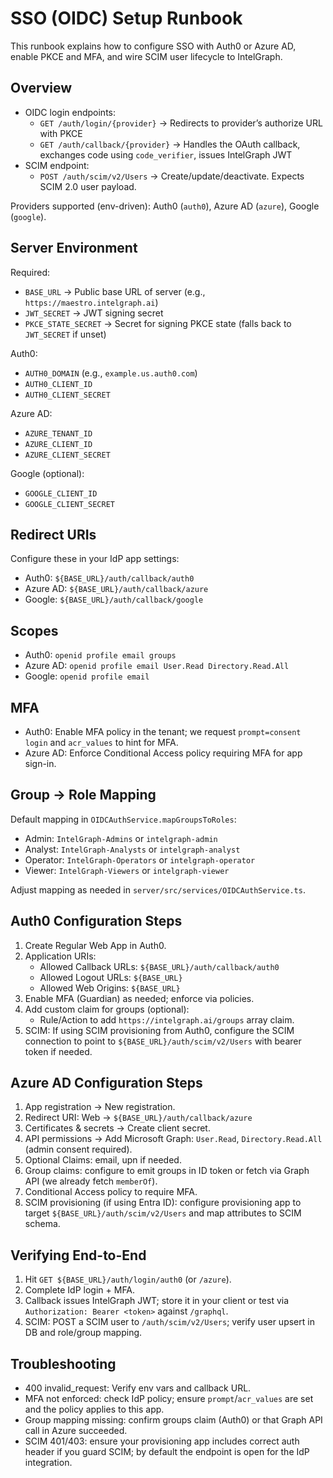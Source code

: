 # SSO (OIDC) Setup Runbook

This runbook explains how to configure SSO with Auth0 or Azure AD, enable PKCE and MFA, and wire SCIM user lifecycle to IntelGraph.

## Overview

- OIDC login endpoints:
  - `GET /auth/login/{provider}` → Redirects to provider’s authorize URL with PKCE
  - `GET /auth/callback/{provider}` → Handles the OAuth callback, exchanges code using `code_verifier`, issues IntelGraph JWT
- SCIM endpoint:
  - `POST /auth/scim/v2/Users` → Create/update/deactivate. Expects SCIM 2.0 user payload.

Providers supported (env-driven): Auth0 (`auth0`), Azure AD (`azure`), Google (`google`).

## Server Environment

Required:

- `BASE_URL` → Public base URL of server (e.g., `https://maestro.intelgraph.ai`)
- `JWT_SECRET` → JWT signing secret
- `PKCE_STATE_SECRET` → Secret for signing PKCE state (falls back to `JWT_SECRET` if unset)

Auth0:

- `AUTH0_DOMAIN` (e.g., `example.us.auth0.com`)
- `AUTH0_CLIENT_ID`
- `AUTH0_CLIENT_SECRET`

Azure AD:

- `AZURE_TENANT_ID`
- `AZURE_CLIENT_ID`
- `AZURE_CLIENT_SECRET`

Google (optional):

- `GOOGLE_CLIENT_ID`
- `GOOGLE_CLIENT_SECRET`

## Redirect URIs

Configure these in your IdP app settings:

- Auth0: `${BASE_URL}/auth/callback/auth0`
- Azure AD: `${BASE_URL}/auth/callback/azure`
- Google: `${BASE_URL}/auth/callback/google`

## Scopes

- Auth0: `openid profile email groups`
- Azure AD: `openid profile email User.Read Directory.Read.All`
- Google: `openid profile email`

## MFA

- Auth0: Enable MFA policy in the tenant; we request `prompt=consent login` and `acr_values` to hint for MFA.
- Azure AD: Enforce Conditional Access policy requiring MFA for app sign-in.

## Group → Role Mapping

Default mapping in `OIDCAuthService.mapGroupsToRoles`:

- Admin: `IntelGraph-Admins` or `intelgraph-admin`
- Analyst: `IntelGraph-Analysts` or `intelgraph-analyst`
- Operator: `IntelGraph-Operators` or `intelgraph-operator`
- Viewer: `IntelGraph-Viewers` or `intelgraph-viewer`

Adjust mapping as needed in `server/src/services/OIDCAuthService.ts`.

## Auth0 Configuration Steps

1. Create Regular Web App in Auth0.
2. Application URIs:
   - Allowed Callback URLs: `${BASE_URL}/auth/callback/auth0`
   - Allowed Logout URLs: `${BASE_URL}`
   - Allowed Web Origins: `${BASE_URL}`
3. Enable MFA (Guardian) as needed; enforce via policies.
4. Add custom claim for groups (optional):
   - Rule/Action to add `https://intelgraph.ai/groups` array claim.
5. SCIM: If using SCIM provisioning from Auth0, configure the SCIM connection to point to `${BASE_URL}/auth/scim/v2/Users` with bearer token if needed.

## Azure AD Configuration Steps

1. App registration → New registration.
2. Redirect URI: Web → `${BASE_URL}/auth/callback/azure`
3. Certificates & secrets → Create client secret.
4. API permissions → Add Microsoft Graph: `User.Read`, `Directory.Read.All` (admin consent required).
5. Optional Claims: email, upn if needed.
6. Group claims: configure to emit groups in ID token or fetch via Graph API (we already fetch `memberOf`).
7. Conditional Access policy to require MFA.
8. SCIM provisioning (if using Entra ID): configure provisioning app to target `${BASE_URL}/auth/scim/v2/Users` and map attributes to SCIM schema.

## Verifying End-to-End

1. Hit `GET ${BASE_URL}/auth/login/auth0` (or `/azure`).
2. Complete IdP login + MFA.
3. Callback issues IntelGraph JWT; store it in your client or test via `Authorization: Bearer <token>` against `/graphql`.
4. SCIM: POST a SCIM user to `/auth/scim/v2/Users`; verify user upsert in DB and role/group mapping.

## Troubleshooting

- 400 invalid_request: Verify env vars and callback URL.
- MFA not enforced: check IdP policy; ensure `prompt`/`acr_values` are set and the policy applies to this app.
- Group mapping missing: confirm groups claim (Auth0) or that Graph API call in Azure succeeded.
- SCIM 401/403: ensure your provisioning app includes correct auth header if you guard SCIM; by default the endpoint is open for the IdP integration.
